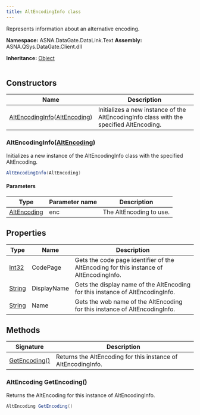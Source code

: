 ```yaml
---
title: AltEncodingInfo class
---
```


Represents information about an alternative encoding.

**Namespace:** ASNA.DataGate.DataLink.Text
**Assembly:** ASNA.QSys.DataGate.Client.dll

**Inheritance:** [Object](https://docs.microsoft.com/en-us/dotnet/api/system.object)
<br>
<br>

## Constructors

| Name | Description |
| --- | --- |
| [AltEncodingInfo](#altencodinginfoaltencoding)([AltEncoding](/reference/datagate/datagate-data-link/alt-encoding.html)) | Initializes a new instance of the AltEncodingInfo class with the specified AltEncoding.

### AltEncodingInfo([AltEncoding](/reference/datagate/datagate-data-link/alt-encoding.html))

Initializes a new instance of the AltEncodingInfo class with the specified AltEncoding.

```cs
AltEncodingInfo(AltEncoding)
```

#### Parameters

| Type | Parameter name | Description
| --- | --- | ---
| [AltEncoding](/reference/datagate/datagate-data-link/alt-encoding.html) | enc | The AltEncoding to use.

## Properties

| Type | Name | Description
| --- | --- | --- 
| [Int32](https://learn.microsoft.com/en-us/dotnet/csharp/language-reference/builtin-types/integral-numeric-types) | CodePage | Gets the code page identifier of the AltEncoding for this instance of AltEncodingInfo. |
| [String](https://learn.microsoft.com/en-us/dotnet/api/system.string?view=net-8.0) | DisplayName | Gets the display name of the AltEncoding for this instance of AltEncodingInfo. |
| [String](https://learn.microsoft.com/en-us/dotnet/api/system.string?view=net-8.0) | Name | Gets the web name of the AltEncoding for this instance of AltEncodingInfo. |

## Methods

| Signature | Description |
| --- | --- |
| [GetEncoding()](#altencoding-getencoding) | Returns the AltEncoding for this instance of AltEncodingInfo.

### AltEncoding GetEncoding()

Returns the AltEncoding for this instance of AltEncodingInfo.

```cs
AltEncoding GetEncoding()
```
